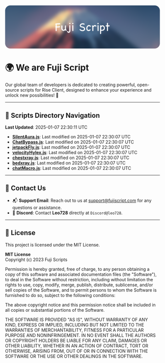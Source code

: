 ![Banner](.github/b.webp)

# 🌍 **We are Fuji Script**

Our global team of developers is dedicated to creating powerful, open-source scripts for Rise Client, designed to enhance your experience and unlock new possibilities! 🌟

---
<!-- SCRIPTS_NAVIGATION_START -->
## 📂 **Scripts Directory Navigation**

**Last Updated**: 2025-01-07 22:30:11 UTC

- **[SilentAura.js](scripts/SilentAura.js)**: Last modified on 2025-01-07 22:30:07 UTC
- **[ChatBypass.js](scripts/ChatBypass.js)**: Last modified on 2025-01-07 22:30:07 UTC
- **[jetpackFly.js](scripts/jetpackFly.js)**: Last modified on 2025-01-07 22:30:07 UTC
- **[velocityHylex.js](scripts/velocityHylex.js)**: Last modified on 2025-01-07 22:30:07 UTC
- **[chestxray.js](scripts/chestxray.js)**: Last modified on 2025-01-07 22:30:07 UTC
- **[bedxray.js](scripts/bedxray.js)**: Last modified on 2025-01-07 22:30:07 UTC
- **[chatMacro.js](scripts/chatMacro.js)**: Last modified on 2025-01-07 22:30:07 UTC

<!-- SCRIPTS_NAVIGATION_END -->

---

## 💬 **Contact Us**  
- 📬 **Support Email**: Reach out to us at [support@fujiscript.com](mailto:support@fujiscript.com) for any questions or assistance.  
- 💬 **Discord**: Contact **Leo728** directly at `Discord@leo728`.

---

## 📜 **License**

This project is licensed under the MIT License.  

**MIT License**  
Copyright (c) 2023 Fuji Scripts  

Permission is hereby granted, free of charge, to any person obtaining a copy of this software and associated documentation files (the "Software"), to deal in the Software without restriction, including without limitation the rights to use, copy, modify, merge, publish, distribute, sublicense, and/or sell copies of the Software, and to permit persons to whom the Software is furnished to do so, subject to the following conditions:  

The above copyright notice and this permission notice shall be included in all copies or substantial portions of the Software.  

THE SOFTWARE IS PROVIDED "AS IS", WITHOUT WARRANTY OF ANY KIND, EXPRESS OR IMPLIED, INCLUDING BUT NOT LIMITED TO THE WARRANTIES OF MERCHANTABILITY, FITNESS FOR A PARTICULAR PURPOSE AND NONINFRINGEMENT. IN NO EVENT SHALL THE AUTHORS OR COPYRIGHT HOLDERS BE LIABLE FOR ANY CLAIM, DAMAGES OR OTHER LIABILITY, WHETHER IN AN ACTION OF CONTRACT, TORT OR OTHERWISE, ARISING FROM, OUT OF OR IN CONNECTION WITH THE SOFTWARE OR THE USE OR OTHER DEALINGS IN THE SOFTWARE.  
